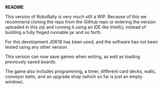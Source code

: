 **README**

This version of RoboRally is very much still a WIP.
Because of this we recommend cloning the repo from the GitHub repo or entering the version
uploaded in this zip and running it using an IDE like IntelliJ, instead of building a fully fleged 
runnable jar and so forth.

For this development JDK18 has been used, and the software
has not been tested using any other version.

This version can now save games when exiting, as well as loading previously saved boards.

The game also includes programming, a timer, different card decks, walls, conveyor belts,
and an upgrade shop (which so far is just an empty window).

